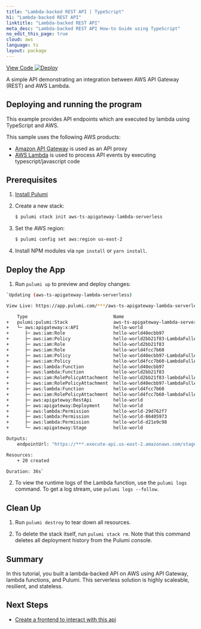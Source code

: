 ```yaml
---
title: "Lambda-backed REST API | TypeScript"
h1: "Lambda-backed REST API"
linktitle: "Lambda-backed REST API"
meta_desc: "Lambda-backed REST API How-to Guide using TypeScript"
no_edit_this_page: true
cloud: aws
language: ts
layout: package
---
```


<!-- WARNING: this page was generated by a tool. Do not edit it by hand. -->
<!-- To change it, please see https://github.com/pulumi/docs/tree/master/tools/mktutorial. -->

<p class="mb-4 flex">
    <a class="flex flex-wrap items-center rounded-md font-display text-lg text-white bg-blue-600 border-2 border-blue-600 px-2 mr-2 whitespace-no-wrap hover:text-white" style="height: 45px;" href="https://github.com/pulumi/examples/tree/master/aws-ts-apigateway-lambda-serverless" target="_blank">
        <span><i class="fab fa-github pr-2"></i> View Code</span>
    </a>
    <a href="https://app.pulumi.com/new?template=https://github.com/pulumi/examples/blob/master/aws-ts-apigateway-lambda-serverless/README.md#gh-dark-mode-only" target="_blank">
        <img src="https://get.pulumi.com/new/button.svg" alt="Deploy">
    </a>
</p>


A simple API demonstrating an integration between AWS API Gateway (REST) and AWS Lambda.

## Deploying and running the program

This example provides API endpoints which are executed by lambda using TypeScript and AWS.

This sample uses the following AWS products:

- [Amazon API Gateway](https://aws.amazon.com/api-gateway/) is used as an API proxy
- [AWS Lambda](https://aws.amazon.com/lambda/) is used to process API events by executing typescript/javascript code

## Prerequisites

1. [Install Pulumi](https://www.pulumi.com/docs/get-started/install/)
2.  Create a new stack:

    ```bash
    $ pulumi stack init aws-ts-apigateway-lambda-serverless
    ```

3.  Set the AWS region:

    ```bash
    $ pulumi config set aws:region us-east-2
    ```

4.  Install NPM modules via `npm install` or `yarn install`.

## Deploy the App

1.  Run `pulumi up` to preview and deploy changes:

  ```bash
  `Updating (aws-ts-apigateway-lambda-serverless)

  View Live: https://app.pulumi.com/***/aws-ts-apigateway-lambda-serverless/aws-ts-apigateway-lambda-serverless/updates/1

      Type                                Name                                                                     Status
  +   pulumi:pulumi:Stack                 aws-ts-apigateway-lambda-serverless-aws-ts-apigateway-lambda-serverless  created
  +   └─ aws:apigateway:x:API             hello-world                                                              created
  +      ├─ aws:iam:Role                  hello-world40ecbb97                                                      created
  +      ├─ aws:iam:Policy                hello-world2bb21f83-LambdaFullAccess                                     created
  +      ├─ aws:iam:Role                  hello-world2bb21f83                                                      created
  +      ├─ aws:iam:Role                  hello-world4fcc7b60                                                      created
  +      ├─ aws:iam:Policy                hello-world40ecbb97-LambdaFullAccess                                     created
  +      ├─ aws:iam:Policy                hello-world4fcc7b60-LambdaFullAccess                                     created
  +      ├─ aws:lambda:Function           hello-world40ecbb97                                                      created
  +      ├─ aws:lambda:Function           hello-world2bb21f83                                                      created
  +      ├─ aws:iam:RolePolicyAttachment  hello-world2bb21f83-lambdaFullAccessCopyAttachment                       created
  +      ├─ aws:iam:RolePolicyAttachment  hello-world40ecbb97-lambdaFullAccessCopyAttachment                       created
  +      ├─ aws:lambda:Function           hello-world4fcc7b60                                                      created
  +      ├─ aws:iam:RolePolicyAttachment  hello-world4fcc7b60-lambdaFullAccessCopyAttachment                       created
  +      ├─ aws:apigateway:RestApi        hello-world                                                              created
  +      ├─ aws:apigateway:Deployment     hello-world                                                              created
  +      ├─ aws:lambda:Permission         hello-world-29d762f7                                                     created
  +      ├─ aws:lambda:Permission         hello-world-86405973                                                     created
  +      ├─ aws:lambda:Permission         hello-world-d21e9c98                                                     created
  +      └─ aws:apigateway:Stage          hello-world                                                              created

  Outputs:
      endpointUrl: "https://***.execute-api.us-east-2.amazonaws.com/stage/"

  Resources:
      + 20 created

  Duration: 36s`
  ```

2.  To view the runtime logs of the Lambda function, use the `pulumi logs` command. To get a log stream, use `pulumi logs --follow`.

## Clean Up

1.  Run `pulumi destroy` to tear down all resources.

2.  To delete the stack itself, run `pulumi stack rm`. Note that this command deletes all deployment history from the Pulumi console.

## Summary

In this tutorial, you built a lambda-backed API on AWS using API Gateway, lambda functions, and Pulumi. This serverless solution is highly scaleable, resilient, and stateless.


## Next Steps

- [Create a frontend to interact with this api](https://www.pulumi.com/docs/tutorials/aws/s3-website/)

